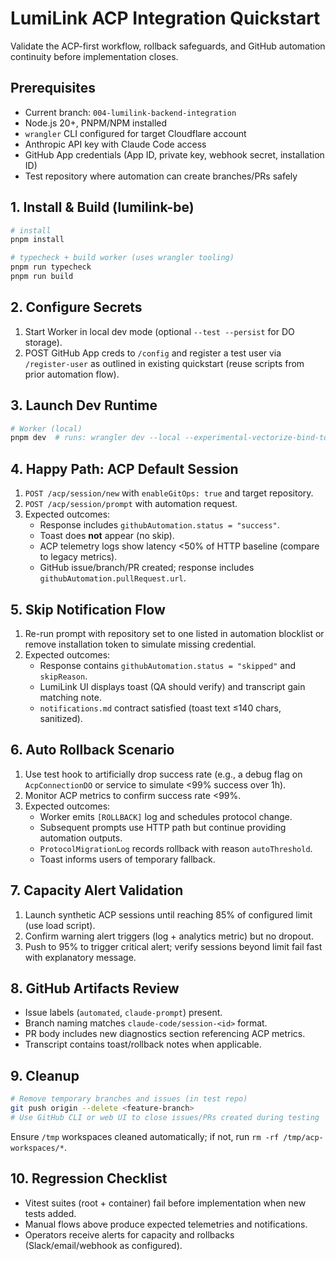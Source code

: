 # LumiLink ACP Integration Quickstart

Validate the ACP-first workflow, rollback safeguards, and GitHub automation continuity before implementation closes.

## Prerequisites
- Current branch: `004-lumilink-backend-integration`
- Node.js 20+, PNPM/NPM installed
- `wrangler` CLI configured for target Cloudflare account
- Anthropic API key with Claude Code access
- GitHub App credentials (App ID, private key, webhook secret, installation ID)
- Test repository where automation can create branches/PRs safely

## 1. Install & Build (lumilink-be)
```bash
# install
pnpm install

# typecheck + build worker (uses wrangler tooling)
pnpm run typecheck
pnpm run build
```

## 2. Configure Secrets
1. Start Worker in local dev mode (optional `--test --persist` for DO storage).
2. POST GitHub App creds to `/config` and register a test user via `/register-user` as outlined in existing quickstart (reuse scripts from prior automation flow).

## 3. Launch Dev Runtime
```bash
# Worker (local)
pnpm dev  # runs: wrangler dev --local --experimental-vectorize-bind-to-prod
```

## 4. Happy Path: ACP Default Session
1. `POST /acp/session/new` with `enableGitOps: true` and target repository.
2. `POST /acp/session/prompt` with automation request.
3. Expected outcomes:
   - Response includes `githubAutomation.status = "success"`.
   - Toast does **not** appear (no skip).
   - ACP telemetry logs show latency <50% of HTTP baseline (compare to legacy metrics).
   - GitHub issue/branch/PR created; response includes `githubAutomation.pullRequest.url`.

## 5. Skip Notification Flow
1. Re-run prompt with repository set to one listed in automation blocklist or remove installation token to simulate missing credential.
2. Expected outcomes:
   - Response contains `githubAutomation.status = "skipped"` and `skipReason`.
   - LumiLink UI displays toast (QA should verify) and transcript gain matching note.
   - `notifications.md` contract satisfied (toast text ≤140 chars, sanitized).

## 6. Auto Rollback Scenario
1. Use test hook to artificially drop success rate (e.g., a debug flag on `AcpConnectionDO` or service to simulate <99% success over 1h).
2. Monitor ACP metrics to confirm success rate <99%.
3. Expected outcomes:
   - Worker emits `[ROLLBACK]` log and schedules protocol change.
   - Subsequent prompts use HTTP path but continue providing automation outputs.
   - `ProtocolMigrationLog` records rollback with reason `autoThreshold`.
   - Toast informs users of temporary fallback.

## 7. Capacity Alert Validation
1. Launch synthetic ACP sessions until reaching 85% of configured limit (use load script).
2. Confirm warning alert triggers (log + analytics metric) but no dropout.
3. Push to 95% to trigger critical alert; verify sessions beyond limit fail fast with explanatory message.

## 8. GitHub Artifacts Review
- Issue labels (`automated`, `claude-prompt`) present.
- Branch naming matches `claude-code/session-<id>` format.
- PR body includes new diagnostics section referencing ACP metrics.
- Transcript contains toast/rollback notes when applicable.

## 9. Cleanup
```bash
# Remove temporary branches and issues (in test repo)
git push origin --delete <feature-branch>
# Use GitHub CLI or web UI to close issues/PRs created during testing
```
Ensure `/tmp` workspaces cleaned automatically; if not, run `rm -rf /tmp/acp-workspaces/*`.

## 10. Regression Checklist
- Vitest suites (root + container) fail before implementation when new tests added.
- Manual flows above produce expected telemetries and notifications.
- Operators receive alerts for capacity and rollbacks (Slack/email/webhook as configured).
